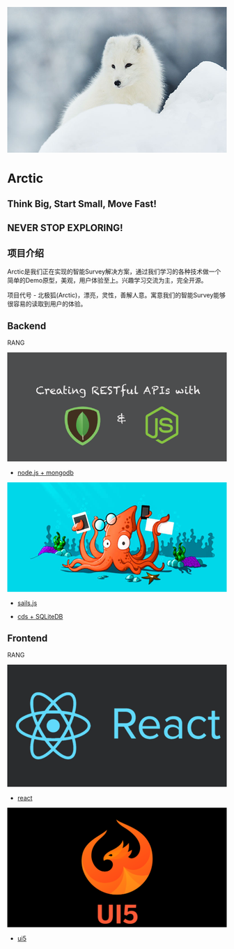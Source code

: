 ![image](https://github.com/rangwei/Arctic/blob/master/arctic.jpg)

# Arctic

## Think Big, Start Small, Move Fast!
## NEVER STOP EXPLORING!

## 项目介绍
Arctic是我们正在实现的智能Survey解决方案，通过我们学习的各种技术做一个简单的Demo原型，美观，用户体验至上。兴趣学习交流为主，完全开源。

项目代号 - 北极狐(Arctic)，漂亮，灵性，善解人意。寓意我们的智能Survey能够很容易的读取到用户的体验。

## Backend

RANG

![image](https://github.com/rangwei/Arctic/blob/master/node_mongo.png)
* [node.js + mongodb](https://github.com/rangwei/arctic-nodejs)

![image](https://github.com/rangwei/Arctic/blob/master/Get-Start-With-Sails.js.jpg)
* [sails.js](https://github.com/rangwei/arctic-sailsjs)

* [cds + SQLiteDB](https://github.com/rangwei/arctic-db)

## Frontend

RANG

![image](https://github.com/rangwei/Arctic/blob/master/react_logo.png)
* [react](https://github.com/rangwei/arctic-ui-react)

![image](https://github.com/rangwei/Arctic/blob/master/openui5.png)
* [ui5](https://github.com/rangwei/arctic-ui)